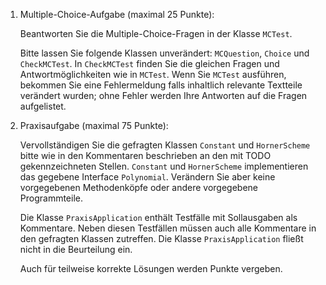 1. Multiple-Choice-Aufgabe (maximal 25 Punkte):

    Beantworten Sie die Multiple-Choice-Fragen in der Klasse `MCTest`.

    Bitte lassen Sie folgende Klassen unverändert: `MCQuestion`, `Choice` und `CheckMCTest`.
    In `CheckMCTest` finden Sie die gleichen Fragen und Antwortmöglichkeiten wie in `MCTest`.
    Wenn Sie `MCTest` ausführen, bekommen Sie eine Fehlermeldung falls inhaltlich relevante
    Textteile verändert wurden; ohne Fehler werden Ihre Antworten auf die Fragen aufgelistet.


2. Praxisaufgabe (maximal 75 Punkte):

    Vervollständigen Sie die gefragten Klassen `Constant` und `HornerScheme` bitte wie in den Kommentaren
    beschrieben an den mit TODO gekennzeichneten Stellen.
    `Constant` und `HornerScheme` implementieren das gegebene Interface `Polynomial`.
    Verändern Sie aber keine vorgegebenen Methodenköpfe oder andere vorgegebene Programmteile.

    Die Klasse `PraxisApplication` enthält Testfälle mit Sollausgaben als Kommentare.
    Neben diesen Testfällen müssen auch alle Kommentare in den gefragten Klassen zutreffen.
    Die Klasse `PraxisApplication` fließt nicht in die Beurteilung ein.

    Auch für teilweise korrekte Lösungen werden Punkte vergeben.


